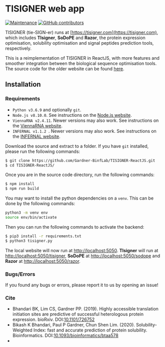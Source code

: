 # TISIGNER web app
[![Maintenance](https://img.shields.io/badge/Maintained%3F-yes-green.svg)](https://github.com/Gardner-BinfLab/TISIGNER-ReactJS)
[![GitHub contributors](https://img.shields.io/github/contributors/Naereen/StrapDown.js.svg)](https://github.com/Gardner-BinfLab/TISIGNER-ReactJS/graphs/contributors/)

TISIGNER (tie-SIGN-er) runs at [https://tisigner.com](https://tisigner.com), which includes **TIsigner**, **SoDoPE** and **Razor**, the protein expression optimisation, solubility optimisation and signal peptides prediction tools, respectively.

This is a reimplementation of TISIGNER in ReactJS, with more features and smoother integration between the biological sequence optimisation tools. The source code for the older website can be found [here](https://github.com/Gardner-BinfLab/TIsigner/tree/master/TIsigner_web).

## Installation

### Requirements
 - ```Python v3.6.9``` and optionally ```git```.
 - ```Node.js v8.10.0```. See instructions on the [Node.js website](https://nodejs.org/en/).
 - ```ViennaRNA v2.4.11```. Newer versions may also work. See instructions on the [ViennaRNA website](https://www.tbi.univie.ac.at/RNA/).
 - ```INFERNAL v1.1.2 ```. Newer versions may also work. See instructions on the [INFERNAL website](http://eddylab.org/infernal/).

Download the source and extract to a folder. If you have ```git``` installed, please run the following commands:

```sh
$ git clone https://github.com/Gardner-BinfLab/TISIGNER-ReactJS.git
$ cd TISIGNER-ReactJS/
```
Once you are in the source code directory, run the following commands:
```sh
$ npm install
$ npm run build
```
You may want to install the python dependencies on a ```venv```. This can be done by the following commands:
```sh
python3 -m venv env
source env/bin/activate
```
Then you can run the following commands to activate the backend:
```sh
$ pip3 install -r requirements.txt
$ python3 tisigner.py
```

The local website will now run at [http://localhost:5050](http://localhost:5050).
**TIsigner** will run at [http://localhost:5050/tisigner](http://localhost:5050/tisigner), **SoDoPE** at [http://localhost:5050/sodope](http://localhost:5050/sodope) and **Razor** at [http://localhost:5050/razor](http://localhost:5050/razor).

### Bugs/Errors
If you found any bugs or errors, please report it to us by opening an issue!

### Cite
- Bhandari BK, Lim CS, Gardner PP. (2019). Highly accessible translation initiation sites are predictive of successful heterologous protein expression. bioRxiv. DOI:[10.1101/726752](https://www.biorxiv.org/content/10.1101/726752v1)
- Bikash K Bhandari, Paul P Gardner, Chun Shen Lim. (2020). Solubility-Weighted Index: fast and accurate prediction of protein solubility. Bioinformatics. DOI:[10.1093/bioinformatics/btaa578](https://dx.doi.org/10.1093/bioinformatics/btaa578)
- 
